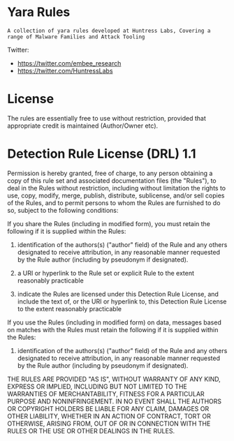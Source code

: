 # Yara Rules

`A collection of yara rules developed at Huntress Labs, Covering a range of Malware Families and Attack Tooling`

Twitter: 
- https://twitter.com/embee_research
- https://twitter.com/HuntressLabs

# License

The rules are essentially free to use without restriction, provided that appropriate credit is maintained (Author/Owner etc). 

# Detection Rule License (DRL) 1.1

Permission is hereby granted, free of charge, to any person obtaining a copy of this rule set and associated documentation files (the "Rules"), to deal in the Rules without restriction, including without limitation the rights to use, copy, modify, merge, publish, distribute, sublicense, and/or sell copies of the Rules, and to permit persons to whom the Rules are furnished to do so, subject to the following conditions:

If you share the Rules (including in modified form), you must retain the following if it is supplied within the Rules:

1. identification of the authors(s) ("author" field) of the Rule and any others designated to receive attribution, in any reasonable manner requested by the Rule author (including by pseudonym if designated).

2. a URI or hyperlink to the Rule set or explicit Rule to the extent reasonably practicable

3. indicate the Rules are licensed under this Detection Rule License, and include the text of, or the URI or hyperlink to, this Detection Rule License to the extent reasonably practicable

If you use the Rules (including in modified form) on data, messages based on matches with the Rules must retain the following if it is supplied within the Rules:

1. identification of the authors(s) ("author" field) of the Rule and any others designated to receive attribution, in any reasonable manner requested by the Rule author (including by pseudonym if designated).

THE RULES ARE PROVIDED "AS IS", WITHOUT WARRANTY OF ANY KIND, EXPRESS OR IMPLIED, INCLUDING BUT NOT LIMITED TO THE WARRANTIES OF MERCHANTABILITY, FITNESS FOR A PARTICULAR PURPOSE AND NONINFRINGEMENT. IN NO EVENT SHALL THE AUTHORS OR COPYRIGHT HOLDERS BE LIABLE FOR ANY CLAIM, DAMAGES OR OTHER LIABILITY, WHETHER IN AN ACTION OF CONTRACT, TORT OR OTHERWISE, ARISING FROM, OUT OF OR IN CONNECTION WITH THE RULES OR THE USE OR OTHER DEALINGS IN THE RULES.
